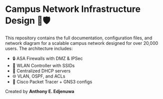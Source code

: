 # Campus Network Infrastructure Design 🏫🛡️

This repository contains the full documentation, configuration files, and network diagram for a scalable campus network designed for over 20,000 users. The architecture includes:

- 🔒 ASA Firewalls with DMZ & IPSec
- 📶 WLAN Controller with SSIDs
- 🧠 Centralized DHCP servers
- 🌐 VLAN, OSPF, and ACLs
- 📂 Cisco Packet Tracer + GNS3 configs

Created by **Anthony E. Edjenuwa**
